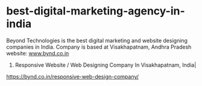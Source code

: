 # best-digital-marketing-agency-in-india
Beyond Technologies is the best digital marketing and website designing companies in India. Company is based at Visakhapatnam, Andhra Pradesh
website: www.bynd.co.in

1) Responsive Website / Web Designing Company In Visakhapatnam, India|

https://bynd.co.in/responsive-web-design-company/
